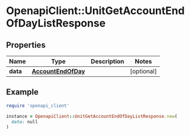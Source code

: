 # OpenapiClient::UnitGetAccountEndOfDayListResponse

## Properties

| Name | Type | Description | Notes |
| ---- | ---- | ----------- | ----- |
| **data** | [**AccountEndOfDay**](AccountEndOfDay.md) |  | [optional] |

## Example

```ruby
require 'openapi_client'

instance = OpenapiClient::UnitGetAccountEndOfDayListResponse.new(
  data: null
)
```


